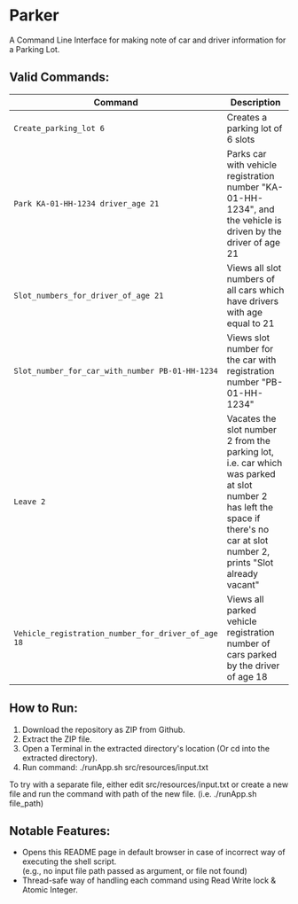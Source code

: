 # Parker
A Command Line Interface for making note of car and driver information for a Parking Lot.

## Valid Commands:

| Command  | Description |
| ------------- | ------------- |
| `Create_parking_lot 6` | Creates a parking lot of 6 slots  |
| `Park KA-01-HH-1234 driver_age 21`  | Parks car with vehicle registration number "KA-01-HH-1234", and the vehicle is driven by the driver of age 21  |
| `Slot_numbers_for_driver_of_age 21` | Views all slot numbers of all cars which have drivers with age equal to 21  |
| `Slot_number_for_car_with_number PB-01-HH-1234` | Views slot number for the car with registration number "PB-01-HH-1234"  |
| `Leave 2` | Vacates the slot number 2 from the parking lot, i.e. car which was parked at slot number 2 has left the space if there's no car at slot number 2, prints "Slot already vacant"  |
| `Vehicle_registration_number_for_driver_of_age 18` | Views all parked vehicle registration number of cars parked by the driver of age 18  |


## How to Run:
1. Download the repository as ZIP from Github.
2. Extract the ZIP file.
3. Open a Terminal in the extracted directory's location (Or cd into the extracted directory).
4. Run command: ./runApp.sh src/resources/input.txt

To try with a separate file, either edit src/resources/input.txt or create a new file and run the command with path of the new file. (i.e. ./runApp.sh file_path)

## Notable Features:
- Opens this README page in default browser in case of incorrect way of executing the shell script. 
<br/>(e.g., no input file path passed as argument, or file not found)
- Thread-safe way of handling each command using Read Write lock & Atomic Integer.

